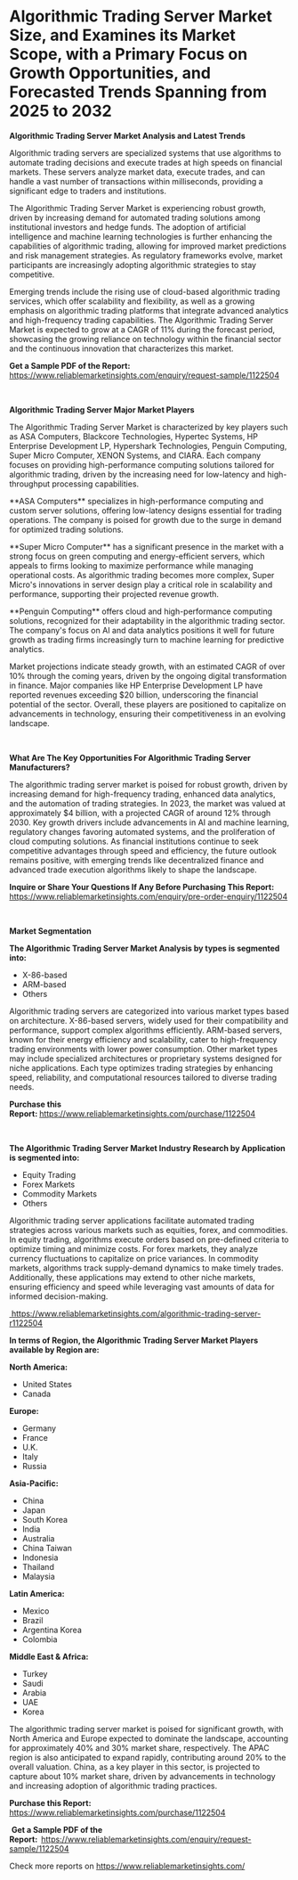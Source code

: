 <p><h1>Algorithmic Trading Server Market Size, and Examines its Market Scope, with a Primary Focus on Growth Opportunities, and Forecasted Trends Spanning from 2025 to 2032</h1></p><p><strong>Algorithmic Trading Server Market Analysis and Latest Trends</strong></p>
<p><p>Algorithmic trading servers are specialized systems that use algorithms to automate trading decisions and execute trades at high speeds on financial markets. These servers analyze market data, execute trades, and can handle a vast number of transactions within milliseconds, providing a significant edge to traders and institutions.</p><p>The Algorithmic Trading Server Market is experiencing robust growth, driven by increasing demand for automated trading solutions among institutional investors and hedge funds. The adoption of artificial intelligence and machine learning technologies is further enhancing the capabilities of algorithmic trading, allowing for improved market predictions and risk management strategies. As regulatory frameworks evolve, market participants are increasingly adopting algorithmic strategies to stay competitive.</p><p>Emerging trends include the rising use of cloud-based algorithmic trading services, which offer scalability and flexibility, as well as a growing emphasis on algorithmic trading platforms that integrate advanced analytics and high-frequency trading capabilities. The Algorithmic Trading Server Market is expected to grow at a CAGR of 11% during the forecast period, showcasing the growing reliance on technology within the financial sector and the continuous innovation that characterizes this market.</p></p>
<p><strong>Get a Sample PDF of the Report:&nbsp;</strong> <a href="https://www.reliablemarketinsights.com/enquiry/request-sample/1122504?utm_campaign=3064&utm_medium=2&utm_source=Github&utm_content=ia&utm_term=07042025&utm_id=algorithmic-trading-server">https://www.reliablemarketinsights.com/enquiry/request-sample/1122504</a></p>
<p>&nbsp;</p>
<p><strong>Algorithmic Trading Server Major Market Players</strong></p>
<p><p>The Algorithmic Trading Server Market is characterized by key players such as ASA Computers, Blackcore Technologies, Hypertec Systems, HP Enterprise Development LP, Hypershark Technologies, Penguin Computing, Super Micro Computer, XENON Systems, and CIARA. Each company focuses on providing high-performance computing solutions tailored for algorithmic trading, driven by the increasing need for low-latency and high-throughput processing capabilities.</p><p>**ASA Computers** specializes in high-performance computing and custom server solutions, offering low-latency designs essential for trading operations. The company is poised for growth due to the surge in demand for optimized trading solutions.</p><p>**Super Micro Computer** has a significant presence in the market with a strong focus on green computing and energy-efficient servers, which appeals to firms looking to maximize performance while managing operational costs. As algorithmic trading becomes more complex, Super Micro's innovations in server design play a critical role in scalability and performance, supporting their projected revenue growth.</p><p>**Penguin Computing** offers cloud and high-performance computing solutions, recognized for their adaptability in the algorithmic trading sector. The company's focus on AI and data analytics positions it well for future growth as trading firms increasingly turn to machine learning for predictive analytics.</p><p>Market projections indicate steady growth, with an estimated CAGR of over 10% through the coming years, driven by the ongoing digital transformation in finance. Major companies like HP Enterprise Development LP have reported revenues exceeding $20 billion, underscoring the financial potential of the sector. Overall, these players are positioned to capitalize on advancements in technology, ensuring their competitiveness in an evolving landscape.</p></p>
<p>&nbsp;</p>
<p><strong>What Are The Key Opportunities For Algorithmic Trading Server Manufacturers?</strong></p>
<p><p>The algorithmic trading server market is poised for robust growth, driven by increasing demand for high-frequency trading, enhanced data analytics, and the automation of trading strategies. In 2023, the market was valued at approximately $4 billion, with a projected CAGR of around 12% through 2030. Key growth drivers include advancements in AI and machine learning, regulatory changes favoring automated systems, and the proliferation of cloud computing solutions. As financial institutions continue to seek competitive advantages through speed and efficiency, the future outlook remains positive, with emerging trends like decentralized finance and advanced trade execution algorithms likely to shape the landscape.</p></p>
<p><strong>Inquire or Share Your Questions If Any Before Purchasing This Report:</strong> <a href="https://www.reliablemarketinsights.com/enquiry/pre-order-enquiry/1122504?utm_campaign=3064&utm_medium=2&utm_source=Github&utm_content=ia&utm_term=07042025&utm_id=algorithmic-trading-server">https://www.reliablemarketinsights.com/enquiry/pre-order-enquiry/1122504</a></p>
<p>&nbsp;</p>
<p><strong>Market Segmentation</strong></p>
<p><strong>The Algorithmic Trading Server Market Analysis by types is segmented into:</strong></p>
<p><ul><li>X-86-based</li><li>ARM-based</li><li>Others</li></ul></p>
<p><p>Algorithmic trading servers are categorized into various market types based on architecture. X-86-based servers, widely used for their compatibility and performance, support complex algorithms efficiently. ARM-based servers, known for their energy efficiency and scalability, cater to high-frequency trading environments with lower power consumption. Other market types may include specialized architectures or proprietary systems designed for niche applications. Each type optimizes trading strategies by enhancing speed, reliability, and computational resources tailored to diverse trading needs.</p></p>
<p><strong>Purchase this Report:&nbsp;</strong><a href="https://www.reliablemarketinsights.com/purchase/1122504?utm_campaign=3064&utm_medium=2&utm_source=Github&utm_content=ia&utm_term=07042025&utm_id=algorithmic-trading-server">https://www.reliablemarketinsights.com/purchase/1122504</a></p>
<p>&nbsp;</p>
<p><strong>The Algorithmic Trading Server Market Industry Research by Application is segmented into:</strong></p>
<p><ul><li>Equity Trading</li><li>Forex Markets</li><li>Commodity Markets</li><li>Others</li></ul></p>
<p><p>Algorithmic trading server applications facilitate automated trading strategies across various markets such as equities, forex, and commodities. In equity trading, algorithms execute orders based on pre-defined criteria to optimize timing and minimize costs. For forex markets, they analyze currency fluctuations to capitalize on price variances. In commodity markets, algorithms track supply-demand dynamics to make timely trades. Additionally, these applications may extend to other niche markets, ensuring efficiency and speed while leveraging vast amounts of data for informed decision-making.</p></p>
<p><a href="https://www.reliablemarketinsights.com/algorithmic-trading-server-r1122504?utm_campaign=3064&utm_medium=2&utm_source=Github&utm_content=ia&utm_term=07042025&utm_id=algorithmic-trading-server">&nbsp;https://www.reliablemarketinsights.com/algorithmic-trading-server-r1122504</a></p>
<p><strong>In terms of Region, the Algorithmic Trading Server Market Players available by Region are:</strong></p>
<p>
    <p> <strong> North America: </strong>
        <ul>
            <li>United States</li>
            <li>Canada</li>
        </ul>
        </p> 
    <p> <strong> Europe: </strong>
        <ul>
            <li>Germany</li>
            <li>France</li>
            <li>U.K.</li>
            <li>Italy</li>
            <li>Russia</li>
        </ul>
        </p> 
    <p> <strong> Asia-Pacific: </strong>
        <ul>
            <li>China</li>
            <li>Japan</li>
            <li>South Korea</li>
            <li>India</li>
            <li>Australia</li>
            <li>China Taiwan</li>
            <li>Indonesia</li>
            <li>Thailand</li>
            <li>Malaysia</li>
        </ul>
        </p> 
    <p> <strong> Latin America: </strong>
        <ul>
            <li>Mexico</li>
            <li>Brazil</li>
            <li>Argentina Korea</li>
            <li>Colombia</li>
        </ul>
        </p> 
    <p> <strong> Middle East & Africa: </strong>
        <ul>
            <li>Turkey</li>
            <li>Saudi</li>
            <li>Arabia</li>
            <li>UAE</li>
            <li>Korea</li>
        </ul>
    </p>
    </p>
<p><p>The algorithmic trading server market is poised for significant growth, with North America and Europe expected to dominate the landscape, accounting for approximately 40% and 30% market share, respectively. The APAC region is also anticipated to expand rapidly, contributing around 20% to the overall valuation. China, as a key player in this sector, is projected to capture about 10% market share, driven by advancements in technology and increasing adoption of algorithmic trading practices.</p></p>
<p><strong>Purchase this Report: </strong><a href="https://www.reliablemarketinsights.com/purchase/1122504?utm_campaign=3064&utm_medium=2&utm_source=Github&utm_content=ia&utm_term=07042025&utm_id=algorithmic-trading-server">https://www.reliablemarketinsights.com/purchase/1122504</a></p>
<p>&nbsp;<strong>Get a Sample PDF of the Report:&nbsp;&nbsp;</strong><a href="https://www.reliablemarketinsights.com/enquiry/request-sample/1122504?utm_campaign=3064&utm_medium=2&utm_source=Github&utm_content=ia&utm_term=07042025&utm_id=algorithmic-trading-server">https://www.reliablemarketinsights.com/enquiry/request-sample/1122504</a></p>
<p><strong></strong></p>
<p>Check more reports on <a href="https://www.reliablemarketinsights.com/?utm_campaign=3064&utm_medium=2&utm_source=Github&utm_content=ia&utm_term=07042025&utm_id=algorithmic-trading-server">https://www.reliablemarketinsights.com/</a></p>